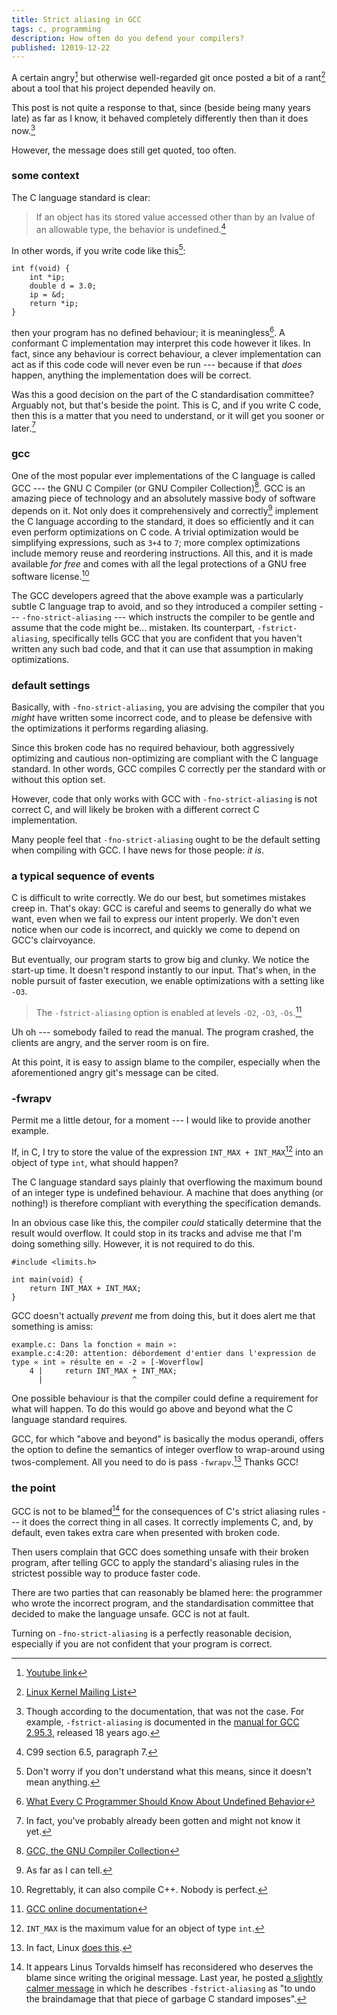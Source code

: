 ```yaml
---
title: Strict aliasing in GCC
tags: c, programming
description: How often do you defend your compilers?
published: 12019-12-22
---
```


A certain angry[^nvidia] but otherwise well-regarded git once posted a bit of a rant[^rant] about a tool that his project depended heavily on.

This post is not quite a response to that, since (beside being many years late) as far as I know, it behaved completely differently then than it does now.[^ancient]

However, the message does still get quoted, too often.

### some context

The C language standard is clear:

> If an object has its stored value accessed other than by an lvalue of an allowable type, the behavior is undefined.[^c99]

In other words, if you write code like this[^this]:

```
int f(void) {
    int *ip;
    double d = 3.0;
    ip = &d;
    return *ip;
}
```

then your program has no defined behaviour; it is meaningless[^undefined]. A conformant C implementation may interpret this code however it likes. In fact, since any behaviour is correct behaviour, a clever implementation can act as if this code code will never even be run --- because if that *does* happen, anything the implementation does will be correct.

Was this a good decision on the part of the C standardisation committee? Arguably not, but that's beside the point. This is C, and if you write C code, then this is a matter that you need to understand, or it will get you sooner or later.[^sooner]

### gcc

One of the most popular ever implementations of the C language is called GCC --- the GNU C Compiler (or GNU Compiler Collection)[^gcc]. GCC is an amazing piece of technology and an absolutely massive body of software depends on it. Not only does it comprehensively and correctly[^correct] implement the C language according to the standard, it does so efficiently and it can even perform optimizations on C code. A trivial optimization would be simplifying expressions, such as `3+4` to `7`; more complex optimizations include memory reuse and reordering instructions. All this, and it is made available *for free* and comes with all the legal protections of a GNU free software license.[^cpp]

The GCC developers agreed that the above example was a particularly subtle C language trap to avoid, and so they introduced a compiler setting --- `-fno-strict-aliasing` --- which instructs the compiler to be gentle and assume that the code might be... mistaken. Its counterpart, `-fstrict-aliasing`, specifically tells GCC that you are confident that you haven't written any such bad code, and that it can use that assumption in making optimizations.

### default settings

Basically, with `-fno-strict-aliasing`, you are advising the compiler that you *might* have written some incorrect code, and to please be defensive with the optimizations it performs regarding aliasing.

Since this broken code has no required behaviour, both aggressively optimizing and cautious non-optimizing are compliant with the C language standard. In other words, GCC compiles C correctly per the standard with or without this option set.

However, code that only works with GCC with `-fno-strict-aliasing` is not correct C, and will likely be broken with a different correct C implementation.

Many people feel that `-fno-strict-aliasing` ought to be the default setting when compiling with GCC. I have news for those people: *it is*.

### a typical sequence of events

C is difficult to write correctly. We do our best, but sometimes mistakes creep in. That's okay: GCC is careful and seems to generally do what we want, even when we fail to express our intent properly. We don't even notice when our code is incorrect, and quickly we come to depend on GCC's clairvoyance.

But eventually, our program starts to grow big and clunky. We notice the start-up time. It doesn't respond instantly to our input. That's when, in the noble pursuit of faster execution, we enable optimizations with a setting like `-O3`.

> The `-fstrict-aliasing` option is enabled at levels `-O2`, `-O3`, `-Os`.[^man]

Uh oh --- somebody failed to read the manual. The program crashed, the clients are angry, and the server room is on fire.

At this point, it is easy to assign blame to the compiler, especially when the aforementioned angry git's message can be cited.

### -fwrapv

Permit me a little detour, for a moment --- I would like to provide another example.

If, in C, I try to store the value of the expression `INT_MAX + INT_MAX`[^intmax] into an object of type `int`, what should happen?

The C language standard says plainly that overflowing the maximum bound of an integer type is undefined behaviour. A machine that does anything (or nothing!) is therefore compliant with everything the specification demands.

In an obvious case like this, the compiler *could* statically determine that the result would overflow. It could stop in its tracks and advise me that I'm doing something silly. However, it is not required to do this.

```
#include <limits.h>

int main(void) {
    return INT_MAX + INT_MAX;
}
```

GCC doesn't actually *prevent* me from doing this, but it does alert me that something is amiss:

```
example.c: Dans la fonction « main »:
example.c:4:20: attention: débordement d'entier dans l'expression de type « int » résulte en « -2 » [-Woverflow]
    4 |     return INT_MAX + INT_MAX;
      |                    ^
```

One possible behaviour is that the compiler could define a requirement for what will happen. To do this would go above and beyond what the C language standard requires.

GCC, for which "above and beyond" is basically the modus operandi, offers the option to define the semantics of integer overflow to wrap-around using twos-complement. All you need to do is pass `-fwrapv`.[^fwrapv] Thanks GCC!

### the point

GCC is not to be blamed[^blame] for the consequences of C's strict aliasing rules --- it does the correct thing in all cases. It correctly implements C, and, by default, even takes extra care when presented with broken code.

Then users complain that GCC does something unsafe with their broken program, after telling GCC to apply the standard's aliasing rules in the strictest possible way to produce faster code.

There are two parties that can reasonably be blamed here: the programmer who wrote the incorrect program, and the standardisation committee that decided to make the language unsafe. GCC is not at fault.

Turning on `-fno-strict-aliasing` is a perfectly reasonable decision, especially if you are not confident that your program is correct.

[//]: # (footnotes)

[^nvidia]: [Youtube link](https://www.youtube.com/watch?v=iYWzMvlj2RQ)
[^rant]: [Linux Kernel Mailing List](https://lkml.org/lkml/2009/1/12/369)
[^ancient]: Though according to the documentation, that was not the case. For example, `-fstrict-aliasing` is documented in the [manual for GCC 2.95.3](https://gcc.gnu.org/onlinedocs/gcc-2.95.3/gcc_2.html#Optimize%20Options), released 18 years ago.
[^c99]: C99 section 6.5, paragraph 7.
[^this]: Don't worry if you don't understand what this means, since it doesn't mean anything.
[^undefined]: [What Every C Programmer Should Know About Undefined Behavior](http://blog.llvm.org/2011/05/what-every-c-programmer-should-know.html)
[^sooner]: In fact, you've probably already been gotten and might not know it yet.
[^gcc]: [GCC, the GNU Compiler Collection](https://gcc.gnu.org/)
[^correct]: As far as I can tell.
[^cpp]: Regrettably, it can also compile C++. Nobody is perfect.
[^man]: [GCC online documentation](https://gcc.gnu.org/onlinedocs/gcc-9.2.0/gcc/Optimize-Options.html#index-fstrict-aliasing)
[^intmax]: `INT_MAX` is the maximum value for an object of type `int`.
[^fwrapv]: In fact, Linux [does this](https://git.kernel.org/pub/scm/linux/kernel/git/torvalds/linux.git/commit/?id=68df3755e383e6fecf2354a67b08f92f18536594).
[^blame]: It appears Linus Torvalds himself has reconsidered who deserves the blame since writing the original message. Last year, he posted [a slightly calmer message](https://lkml.org/lkml/2018/6/5/769) in which he describes `-fstrict-aliasing` as "to undo the braindamage that that piece of garbage C standard imposes".
